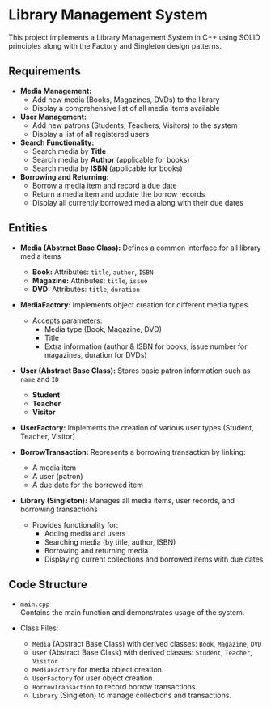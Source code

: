 # Library Management System
This project implements a Library Management System in C++ using SOLID principles along with the Factory and Singleton design patterns.


## Requirements 
- **Media Management:**
  - Add new media (Books, Magazines, DVDs) to the library
  - Display a comprehensive list of all media items available
- **User Management:**
  - Add new patrons (Students, Teachers, Visitors) to the system
  - Display a list of all registered users
- **Search Functionality:**
  - Search media by **Title**
  - Search media by **Author** (applicable for books)
  - Search media by **ISBN** (applicable for books)
- **Borrowing and Returning:**
  - Borrow a media item and record a due date
  - Return a media item and update the borrow records
  - Display all currently borrowed media along with their due dates


## Entities
- **Media (Abstract Base Class):** Defines a common interface for all library media items
  - **Book:** Attributes: `title`, `author`, `ISBN`
  - **Magazine:** Attributes: `title`, `issue`
  - **DVD:** Attributes: `title`, `duration`

- **MediaFactory:** Implements object creation for different media types.
  - Accepts parameters:
    - Media type (Book, Magazine, DVD)
    - Title
    - Extra information (author & ISBN for books, issue number for magazines, duration for DVDs)

- **User (Abstract Base Class):**  Stores basic patron information such as `name` and `ID`
  - **Student**
  - **Teacher**
  - **Visitor**

- **UserFactory:** Implements the creation of various user types (Student, Teacher, Visitor)

- **BorrowTransaction:** Represents a borrowing transaction by linking:
  - A media item
  - A user (patron)
  - A due date for the borrowed item

- **Library (Singleton):** Manages all media items, user records, and borrowing transactions
  - Provides functionality for:
    - Adding media and users
    - Searching media (by title, author, ISBN)
    - Borrowing and returning media
    - Displaying current collections and borrowed items with due dates


## Code Structure
- `main.cpp`  
  Contains the main function and demonstrates usage of the system.
  
- Class Files:  
  - `Media` (Abstract Base Class) with derived classes: `Book`, `Magazine`, `DVD`
  - `User` (Abstract Base Class) with derived classes: `Student`, `Teacher`, `Visitor`
  - `MediaFactory` for media object creation.
  - `UserFactory` for user object creation.
  - `BorrowTransaction` to record borrow transactions.
  - `Library` (Singleton) to manage collections and transactions.


